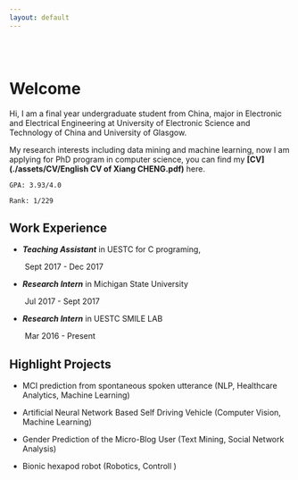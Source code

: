 ```yaml
---
layout: default
---
```


<br/><br/>

# Welcome

Hi, I am a final year undergraduate student from China, major in Electronic and Electrical Engineering at University of Electronic Science and Technology of China and University of Glasgow. 

My research interests including data mining and machine learning, now I am applying for PhD program in computer science, you can find my **[CV](./assets/CV/English CV of Xiang CHENG.pdf)** here. 



`GPA: 3.93/4.0` 

`Rank: 1/229`



## Work Experience 



- ***Teaching Assistant***  in UESTC for C programing, 

  ​	Sept 2017 - Dec 2017

- ***Research Intern***  in Michigan State University

  ​	Jul 2017 - Sept 2017

- ***Research Intern*** in UESTC SMILE LAB

  ​	Mar 2016 - Present



## Highlight Projects

- MCI prediction from spontaneous spoken utterance (NLP, Healthcare Analytics, Machine Learning)

- Artificial Neural Network Based Self Driving Vehicle (Computer Vision, Machine Learning)

- Gender Prediction of the Micro-Blog User (Text Mining, Social Network Analysis)

- Bionic hexapod robot (Robotics, Controll )